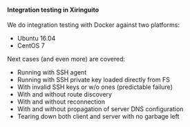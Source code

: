 #### Integration testing in Xiringuito

We do integration testing with Docker against two platforms:
* Ubuntu 16.04
* CentOS 7

Next cases (and even more) are covered:
* Running with SSH agent
* Running with SSH private key loaded directly from FS
* With invalid SSH keys or w/o ones (predictable failure)
* With and without route discovery
* With and without reconnection
* With and without propagation of server DNS configuration
* Tearing down both client and server with no garbage left
